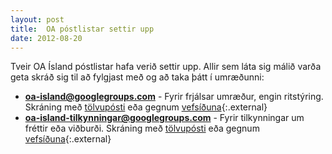 ```yaml
---
layout: post
title:  OA póstlistar settir upp
date: 2012-08-20
---
```


Tveir OA Ísland póstlistar hafa verið settir upp. Allir sem láta sig málið varða geta skráð sig til að fylgjast með og að taka þátt í umræðunni:

- __[oa-island@googlegroups.com](mailto:oa-island@googlegroups.com)__ - Fyrir frjálsar umræður, engin ritstýring. Skráning með [tölvupósti](mailto:oa-island+subscribe@googlegroups.com) eða gegnum [vefsíðuna](https://groups.google.com/d/forum/oa-island){:.external}
- __[oa-island-tilkynningar@googlegroups.com](mailto:oa-island-tilkynningar@googlegroups.com)__ - Fyrir tilkynningar um fréttir eða viðburði. Skráning með [tölvupósti](mailto:oa-island-tilkynningar+subscribe@googlegroups.com) eða gegnum [vefsíðuna](https://groups.google.com/d/forum/oa-island-tilkynningar){:.external}

